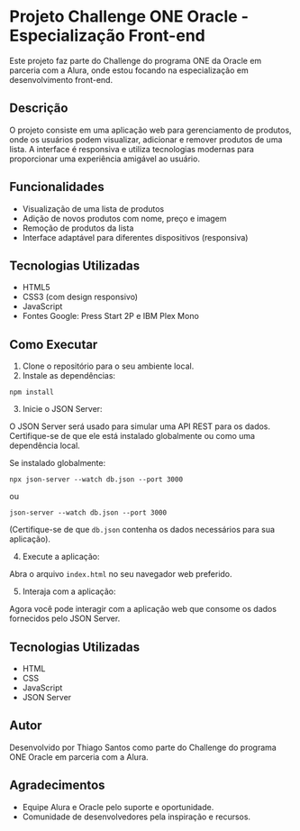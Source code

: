 # Projeto Challenge ONE Oracle - Especialização Front-end

Este projeto faz parte do Challenge do programa ONE da Oracle em parceria com a Alura, onde estou focando na especialização em desenvolvimento front-end.

## Descrição

O projeto consiste em uma aplicação web para gerenciamento de produtos, onde os usuários podem visualizar, adicionar e remover produtos de uma lista. A interface é responsiva e utiliza tecnologias modernas para proporcionar uma experiência amigável ao usuário.

## Funcionalidades

- Visualização de uma lista de produtos
- Adição de novos produtos com nome, preço e imagem
- Remoção de produtos da lista
- Interface adaptável para diferentes dispositivos (responsiva)

## Tecnologias Utilizadas

- HTML5
- CSS3 (com design responsivo)
- JavaScript
- Fontes Google: Press Start 2P e IBM Plex Mono

## Como Executar

1. Clone o repositório para o seu ambiente local.
2. Instale as dependências:

```console
npm install
```

3. Inicie o JSON Server:

O JSON Server será usado para simular uma API REST para os dados. Certifique-se de que ele está instalado globalmente ou como uma dependência local.

Se instalado globalmente:

```console
npx json-server --watch db.json --port 3000
```

ou

```console
json-server --watch db.json --port 3000
```


(Certifique-se de que `db.json` contenha os dados necessários para sua aplicação).

4. Execute a aplicação:

Abra o arquivo `index.html` no seu navegador web preferido.

5. Interaja com a aplicação:

Agora você pode interagir com a aplicação web que consome os dados fornecidos pelo JSON Server.

## Tecnologias Utilizadas

- HTML
- CSS
- JavaScript
- JSON Server


## Autor

Desenvolvido por Thiago Santos como parte do Challenge do programa ONE Oracle em parceria com a Alura.

## Agradecimentos

- Equipe Alura e Oracle pelo suporte e oportunidade.
- Comunidade de desenvolvedores pela inspiração e recursos.

